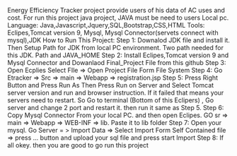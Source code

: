 Energy Efficiency Tracker project provide users of his data of AC uses and cost. For run this project java project, JAVA must be need to users Local pc.
Language: Java,Javascript,Jquery,SQL,Bootstrap,CSS,HTML
Tools: Eclipes,Tomcat version 9, Mysql, Mysql Connector(servets connect with mysql),JDK
How to Run This Project:
Step 1: Downalod JDK file and install it. Then Setup Path for JDK  from local PC environment. Two path needed
for this JDK. Path and JAVA_HOME
Step 2: Install Eclipes,Tomcat version 9 and Mysql Connector and Dowanlaod Final_Project File from this github
Step 3: Open Ecplies  Select FIle => Open Project File Form File System
Step 4: Go Etracker => Src => main => Webapp => registration.jsp
Step 5: Press Right Button and Press Run As Then Press Run on Server and Select Tomcat server version and run and
browser instruction. If it failed that means your servers need to restart. So Go to terminal (Bottom of this Eclipers) , Go server and change 2 port and restart it. 
then run it same as Step 5. 
Step 6: Copy Mysql Connector From your local PC. and then open Eclipes. GO sr => main => Webapp => WEB-INF => lib. Paste it to lib folder
Step 7: Open your mysql. Go Server = > Import Data => Select Import Form Self Contained file => press ... button and upload your sql file and press start Import
Step 8: If all okey. then you are good to go run this project
